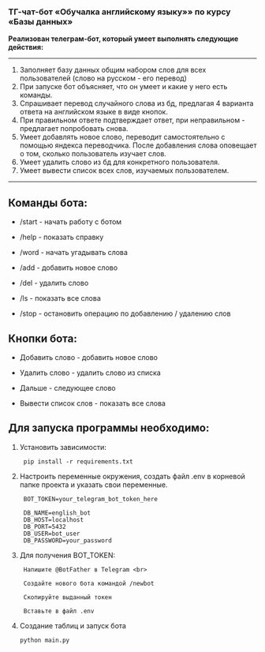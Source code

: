 ### ТГ-чат-бот «Обучалка английскому языку»» по курсу «Базы данных»

<b>Реализован телеграм-бот, который умеет выполнять следующие действия:</b><br>

***
1. Заполняет базу данных общим набором слов для всех пользователей (слово на русском - его перевод)
2. При запуске бот объясняет, что он умеет и какие у него есть команды.
3. Спрашивает перевод случайного слова из бд, предлагая 4 варианта ответа на английском языке в виде кнопок.
4. При правильном ответе подтверждает ответ, при неправильном - предлагает попробовать снова.
5. Умеет добавлять новое слово, переводит самостоятельно с помощью яндекса переводчика. После добавления слова оповещает о том, сколько пользователь изучает слов.
6. Умеет удалить слово из бд для конкретного пользователя. 
7. Умеет вывести список всех слов, изучаемых пользователем. 

***
## Команды бота:

 - /start - начать работу с ботом

  - /help - показать справку

  - /word - начать угадывать слова

  - /add - добавить новое слово

  - /del - удалить слово

  - /ls - показать все слова
  
  - /stop - остановить операцию по добавлению / удалению слов


## Кнопки бота:

- Добавить слово - добавить новое слово

- Удалить слово - удалить слово из списка

- Дальше - следующее слово

- Вывести список слов - показать все слова



## Для запуска программы необходимо: 

1. Установить зависимости:
   
        pip install -r requirements.txt

2. Настроить переменные окружения, создать файл .env в корневой папке проекта и указать свои переменные.

    
        BOT_TOKEN=your_telegram_bot_token_here

        DB_NAME=english_bot
        DB_HOST=localhost
        DB_PORT=5432
        DB_USER=bot_user
        DB_PASSWORD=your_password
3. Для получения BOT_TOKEN:

        Напишите @BotFather в Telegram <br>

        Создайте нового бота командой /newbot  

        Скопируйте выданный токен

        Вставьте в файл .env

4.  Создание таблиц и запуск бота
   
        python main.py
